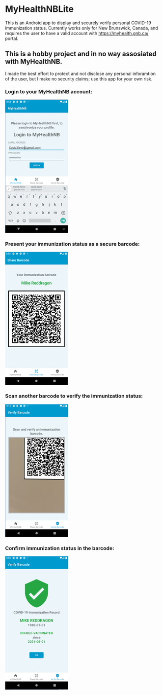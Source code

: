 # MyHealthNBLite

This is an Android app to display and securely verify personal COVID-19 immunization status. 
Currently works only for New Brunswick, Canada, and requires the user to have a valid account with https://myhealth.gnb.ca/ portal.

## This is a hobby project and in no way assosiated with MyHealthNB.
I made the best effort to protect and not disclose any personal inforamtion of the user, but I make no security claims; use this app for your own risk.

### Login to your MyHealthNB account:
![Login to your MyHealthNB account](docs/app_screenshot_home.png?raw=true "Login to your MyHealthNB account")
### Present your immunization status as a secure barcode:
![Present your immunization status as a secure barcode](docs/app_screenshot_barcode.png?raw=true "Present your immunization status as a secure barcode")
### Scan another barcode to verify the immunization status:
![Scan another barcode to verify the immunization status](docs/app_screenshot_scan.png?raw=true "Scan another barcode to verify the immunization status")
### Confirm immunization status in the barcode:
![Confirm immunization status in the barcode](docs/app_screenshot_verify.png?raw=true "Confirm immunization status in the barcode")